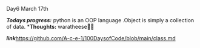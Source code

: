 Day6 March 17th

***Todays progress:*** python is an OOP language .Object is simply a collection of data.
***Thoughts:** waratheese🥲😂

***link***https://github.com/A-c-e-1/100DaysofCode/blob/main/class.md
